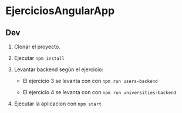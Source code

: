 # EjerciciosAngularApp

## Dev

1.  Clonar el proyecto.
2.  Ejecutar `npm install`
3.  Levantar backend según el ejercicio:

    - El ejercicio 3 se levanta con con `npm run users-backend`

    - El ejercicio 4 se levanta con con `npm run universities-backend`

4.  Ejecutar la aplicacion con `npm start`
